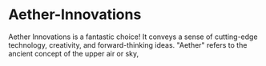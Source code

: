 # Aether-Innovations
Aether Innovations is a fantastic choice! It conveys a sense of cutting-edge technology, creativity, and forward-thinking ideas. "Aether" refers to the ancient concept of the upper air or sky,
